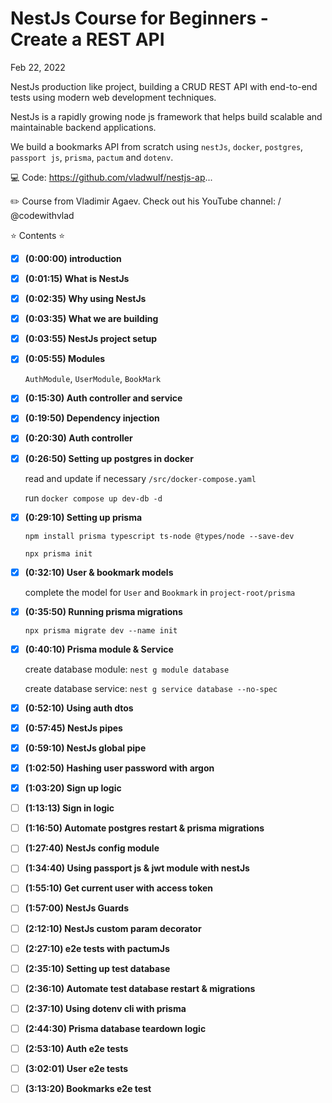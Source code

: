 # NestJs Course for Beginners - Create a REST API

Feb 22, 2022

NestJs production like project, building a CRUD REST API with
end-to-end tests using modern web development techniques.

NestJs is a rapidly growing node js framework that helps build
scalable and maintainable backend applications.

We build a bookmarks API from scratch using `nestJs`, `docker`,
`postgres`, `passport js`, `prisma`, `pactum` and `dotenv`.

💻 Code: <https://github.com/vladwulf/nestjs-ap>...

✏️ Course from Vladimir Agaev. Check out his YouTube channel:    / @codewithvlad  

⭐️ Contents ⭐

- [x] **(0:00:00) introduction**

- [x] **(0:01:15) What is NestJs**

- [x] **(0:02:35) Why using NestJs**

- [x] **(0:03:35) What we are building**

- [x] **(0:03:55) NestJs project setup**

- [x] **(0:05:55) Modules**
  
  `AuthModule`, `UserModule`, `BookMark`

- [x] **(0:15:30) Auth controller and service**

- [x] **(0:19:50) Dependency injection**

- [x] **(0:20:30) Auth controller**

- [x] **(0:26:50) Setting up postgres in docker**
  
  read and update if necessary `/src/docker-compose.yaml`

  run `docker compose up dev-db -d`
  
- [x] **(0:29:10) Setting up prisma**
  
  `npm install prisma typescript ts-node @types/node --save-dev`

  `npx prisma init`

- [x] **(0:32:10) User & bookmark models**
  
  complete the model for `User` and `Bookmark` in `project-root/prisma`
  
- [x] **(0:35:50) Running prisma migrations**
  
  `npx prisma migrate dev --name init`

- [x] **(0:40:10) Prisma module & Service**
  
  create database module: `nest g module database`  
  
  create database service: `nest g service database --no-spec`

- [x] **(0:52:10) Using auth dtos**

- [x] **(0:57:45) NestJs pipes**

- [x] **(0:59:10) NestJs global pipe**

- [x] **(1:02:50) Hashing user password with argon**

- [x] **(1:03:20) Sign up logic**

- [ ] **(1:13:13) Sign in logic**

- [ ] **(1:16:50) Automate postgres restart & prisma migrations**

- [ ] **(1:27:40) NestJs config module**

- [ ] **(1:34:40) Using passport js & jwt module with nestJs**

- [ ] **(1:55:10) Get current user with access token**

- [ ] **(1:57:00) NestJs Guards**

- [ ] **(2:12:10) NestJs custom param decorator**

- [ ] **(2:27:10) e2e tests with pactumJs**

- [ ] **(2:35:10) Setting up test database**

- [ ] **(2:36:10) Automate test database restart & migrations**

- [ ] **(2:37:10) Using dotenv cli with prisma**

- [ ] **(2:44:30) Prisma database teardown logic**

- [ ] **(2:53:10) Auth e2e tests**

- [ ] **(3:02:01) User e2e tests**

- [ ] **(3:13:20) Bookmarks e2e test**
